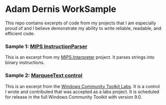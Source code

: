# Adam Dernis WorkSample

This repo contains excerpts of code from my projects that I am especially proud of and I believe demonstrate my ability to write reliable, readable, and efficient code.

### Sample 1: [MIPS InstructionParser](https://github.com/Avid29/WorkSample/blob/master/MIPS/InstructionParser.cs)

This is an excerpt from my [MIPS.Interpreter](https://github.com/Avid29/MIPS.Interpreter) project. It parses strings into binary instructions.

### Sample 2: [MarqueeText control](https://github.com/Avid29/WorkSample/blob/master/MarqueeText/MarqueeText.cs)

This is an excerpt from the [Windows Community Toolkit Labs](https://github.com/CommunityToolkit/Labs-Windows). It is a control I wrote and contributed that was accepted as a labs project. It is scheduled for release in the full Windows Community Toolkit with version 9.0.
